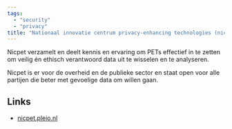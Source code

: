 ```yaml
---
tags:
  - "security"
  - "privacy"
title: "Nationaal innovatie centrum privacy-enhancing technologies (nicpet)"
---
```


Nicpet verzamelt en deelt kennis en ervaring om PETs effectief in te zetten om veilig én ethisch verantwoord data uit te wisselen en te analyseren.

Nicpet is er voor de overheid en de publieke sector en staat open voor alle partijen die beter met gevoelige data om willen gaan.


## Links
- [nicpet.pleio.nl](https://nicpet.pleio.nl/)
